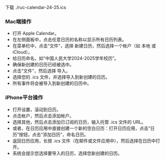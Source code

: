下载 ./ruc-calendar-24-25.ics

### Mac端操作
- 打开 Apple Calendar。
- 在左侧面板中，点击任意日历的名称以显示所有日历列表。
- 在菜单栏中，点击“文件”，选择 新建日历，然后选择一个帐户（如 本地 或 iCloud）。
- 给日历命名，如“中国人民大学2024-2025学年校历”。
- 确保新创建的日历已经被选中。
- 点击“文件”，然后选择 导入。
- 选择您的 .ics 文件，并选择导入到新创建的日历。
- 所有事件将会被导入到新创建的日历中。

### iPhone平台操作
- 打开设置，滚动到日历。
- 点击帐户，然后点击添加帐户。
- 选择其他，然后点击添加已订阅的日历，输入托管 .ics 文件的 URL。
- 或者，在日历应用中直接创建一个新的空白日历：打开日历应用，点击“日历”按钮，点击“添加日历”，命名日历。
- 返回日历应用，长按 .ics 文件（在邮件或文件应用中），然后选择在日历中打开。
- 系统会提示您选择要导入的日历，选择您新创建的日历。

